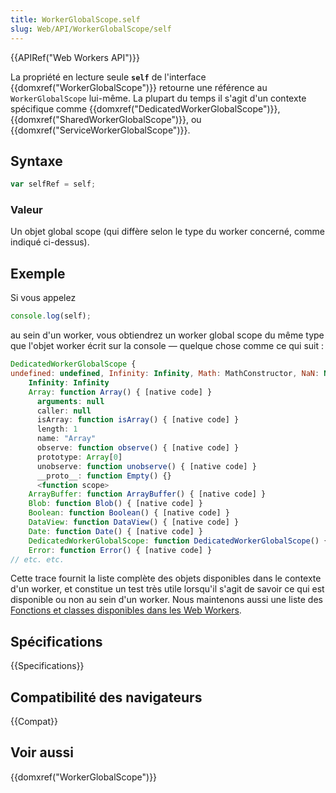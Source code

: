 ```yaml
---
title: WorkerGlobalScope.self
slug: Web/API/WorkerGlobalScope/self
---
```


{{APIRef("Web Workers API")}}

La propriété en lecture seule **`self`** de l'interface {{domxref("WorkerGlobalScope")}} retourne une référence au `WorkerGlobalScope` lui-même. La plupart du temps il s'agit d'un contexte spécifique comme {{domxref("DedicatedWorkerGlobalScope")}}, {{domxref("SharedWorkerGlobalScope")}}, ou {{domxref("ServiceWorkerGlobalScope")}}.

## Syntaxe

```js
var selfRef = self;
```

### Valeur

Un objet global scope (qui diffère selon le type du worker concerné, comme indiqué ci-dessus).

## Exemple

Si vous appelez

```js
console.log(self);
```

au sein d'un worker, vous obtiendrez un worker global scope du même type que l'objet worker écrit sur la console — quelque chose comme ce qui suit :

```js
DedicatedWorkerGlobalScope {
undefined: undefined, Infinity: Infinity, Math: MathConstructor, NaN: NaN, Intl: Object…}
    Infinity: Infinity
    Array: function Array() { [native code] }
      arguments: null
      caller: null
      isArray: function isArray() { [native code] }
      length: 1
      name: "Array"
      observe: function observe() { [native code] }
      prototype: Array[0]
      unobserve: function unobserve() { [native code] }
      __proto__: function Empty() {}
      <function scope>
    ArrayBuffer: function ArrayBuffer() { [native code] }
    Blob: function Blob() { [native code] }
    Boolean: function Boolean() { [native code] }
    DataView: function DataView() { [native code] }
    Date: function Date() { [native code] }
    DedicatedWorkerGlobalScope: function DedicatedWorkerGlobalScope() { [native code] }
    Error: function Error() { [native code] }
// etc. etc.
```

Cette trace fournit la liste complète des objets disponibles dans le contexte d'un worker, et constitue un test très utile lorsqu'il s'agit de savoir ce qui est disponible ou non au sein d'un worker. Nous maintenons aussi une liste des [Fonctions et classes disponibles dans les Web Workers](/fr/docs/Web/API/Worker/Functions_and_classes_available_to_workers).

## Spécifications

{{Specifications}}

## Compatibilité des navigateurs

{{Compat}}

## Voir aussi

{{domxref("WorkerGlobalScope")}}

